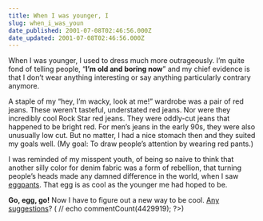 ```yaml
---
title: When I was younger, I
slug: when_i_was_youn
date_published: 2001-07-08T02:46:56.000Z
date_updated: 2001-07-08T02:46:56.000Z
---
```


When I was younger, I used to dress much more outrageously. I’m quite fond of telling people, “**I’m old and boring now**” and my chief evidence is that I don’t wear anything interesting or say anything particularly contrary anymore.

A staple of my “hey, I’m wacky, look at me!” wardrobe was a pair of red jeans. These weren’t tasteful, understated red jeans. Nor were they incredibly cool Rock Star red jeans. They were oddly-cut jeans that happened to be bright red. For men’s jeans in the early 90s, they were also unusually low cut. But no matter, I had a nice stomach then and they suited my goals well. (My goal: To draw people’s attention by wearing red pants.)

I was reminded of my misspent youth, of being so naive to think that another silly color for denim fabric was a form of rebellion, that turning people’s heads made any damned difference in the world, when I saw [eggpants](http://www.devotedbee.com/eggpants.html). That egg is as cool as the younger me had hoped to be.

**Go, egg, go!** Now I have to figure out a new way to be cool. [Any suggestions](javascript:viewComments(4429919))? ( // echo commentCount(4429919); ?>)
